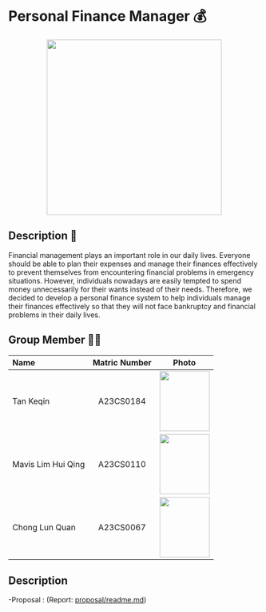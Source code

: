 
# Personal Finance Manager 💰
<p align = "center">
<img src="https://github.com/jjn7702/SECJ1023-PT2/assets/151108692/cb80b646-675b-412c-beaf-50390ef92476" width ="350">
</p>

## Description 📃
Financial management plays an important role in our daily lives. Everyone should be able to plan their expenses and manage their finances effectively to prevent themselves from encountering financial problems in emergency situations. However, individuals nowadays are easily tempted to spend money unnecessarily for their wants instead of their needs. Therefore, we decided to develop a personal finance system to help individuals manage their finances effectively so that they will not face bankruptcy and financial problems in their daily lives.

## Group Member 🧑‍💻

| Name             | Matric Number | Photo                                                         |
| :---------------- | :-------------: | :------------------------------------------------------------: |
| Tan Keqin        | A23CS0184        | <img src="https://github.com/jjn7702/SECJ1023-PT2/assets/148413538/93c5377a-a6fa-478f-a2d2-24825f22f5e6" width=100px, height=120px>    |
| Mavis Lim Hui Qing         | A23CS0110        | <img src="https://github.com/jjn7702/SECJ1023-PT2/assets/148413538/6cf7e874-1ace-4653-af59-8bd9f2609e99" width=100px, height=120px>|
| Chong Lun Quan            | A23CS0067     | <img src="https://github.com/CLQuan/PTII-Project/assets/147676251/dab7cee5-8b0c-4675-83dd-754ef60f1505" width=100px, height=120px>    |



## Description
-Proposal :  (Report: [proposal/readme.md](https://github.com/jjn7702/SECJ1023-PT2/blob/main/Submission/sec08_23242/3Q/proposal/readme.md))

